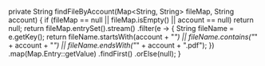 private String findFileByAccount(Map<String, String> fileMap, String account) {
    if (fileMap == null || fileMap.isEmpty() || account == null) return null;
    return fileMap.entrySet().stream()
            .filter(e -> {
                String fileName = e.getKey();
                return fileName.startsWith(account + "_")
                        || fileName.contains("_" + account + "_")
                        || fileName.endsWith("_" + account + ".pdf");
            })
            .map(Map.Entry::getValue)
            .findFirst()
            .orElse(null);
}
